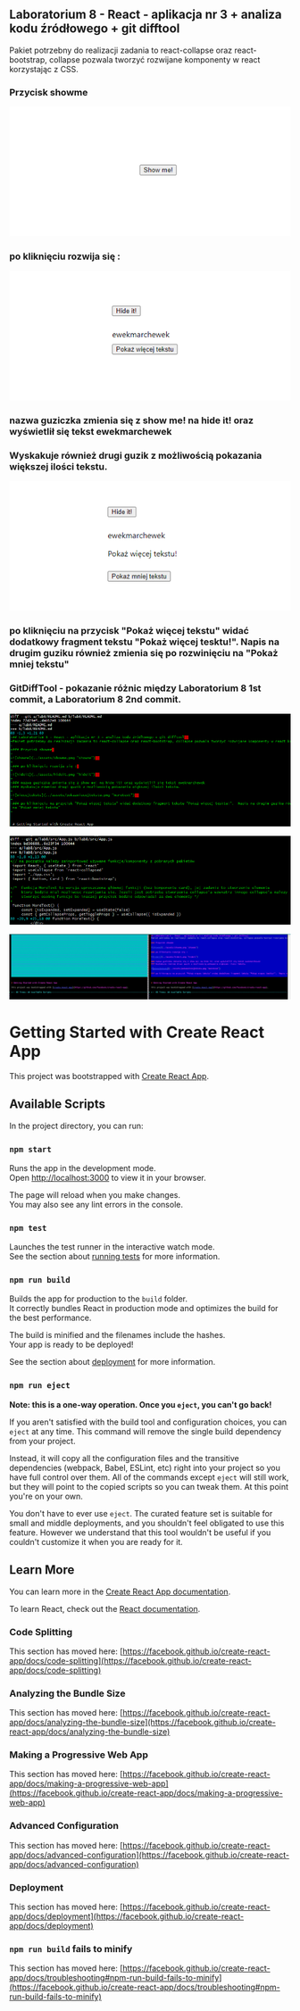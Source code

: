 ## Laboratorium 8 - React - aplikacja nr 3 + analiza kodu źródłowego + git difftool  
Pakiet potrzebny do realizacji zadania to react-collapse oraz react-bootstrap, collapse pozwala tworzyć rozwijane komponenty w react korzystając z CSS.

### Przycisk showme 

![showme](../assets/showme.png "showme")  

### po kliknięciu rozwija się : 

![hideit](../assets/hideit.png "hideit")  

### nazwa guziczka zmienia się z show me! na hide it! oraz wyświetlił się tekst ewekmarchewek
### Wyskakuje również drugi guzik z możliwością pokazania większej ilości tekstu.

![wiecejtekstu](../assets/pokazwiecejtekstu.png "moretext")  

### po kliknięciu na przycisk "Pokaż więcej tekstu" widać dodatkowy fragment tekstu "Pokaż więcej tesktu!".  Napis na drugim guziku również zmienia się po rozwinięciu na "Pokaż mniej tekstu"

### GitDiffTool - pokazanie różnic między Laboratorium 8 1st commit, a Laboratorium 8 2nd commit.
![gitdiff](../assets/gitdifftool.png "diff1")  

![gitdiff2](../assets/gitdifftool2.png "diff2")  

![gitdifftool](../assets/gitdifftool3.png "difftool")  

# Getting Started with Create React App

This project was bootstrapped with [Create React App](https://github.com/facebook/create-react-app).

## Available Scripts

In the project directory, you can run:

### `npm start`

Runs the app in the development mode.\
Open [http://localhost:3000](http://localhost:3000) to view it in your browser.

The page will reload when you make changes.\
You may also see any lint errors in the console.

### `npm test`

Launches the test runner in the interactive watch mode.\
See the section about [running tests](https://facebook.github.io/create-react-app/docs/running-tests) for more information.

### `npm run build`

Builds the app for production to the `build` folder.\
It correctly bundles React in production mode and optimizes the build for the best performance.

The build is minified and the filenames include the hashes.\
Your app is ready to be deployed!

See the section about [deployment](https://facebook.github.io/create-react-app/docs/deployment) for more information.

### `npm run eject`

**Note: this is a one-way operation. Once you `eject`, you can't go back!**

If you aren't satisfied with the build tool and configuration choices, you can `eject` at any time. This command will remove the single build dependency from your project.

Instead, it will copy all the configuration files and the transitive dependencies (webpack, Babel, ESLint, etc) right into your project so you have full control over them. All of the commands except `eject` will still work, but they will point to the copied scripts so you can tweak them. At this point you're on your own.

You don't have to ever use `eject`. The curated feature set is suitable for small and middle deployments, and you shouldn't feel obligated to use this feature. However we understand that this tool wouldn't be useful if you couldn't customize it when you are ready for it.

## Learn More

You can learn more in the [Create React App documentation](https://facebook.github.io/create-react-app/docs/getting-started).

To learn React, check out the [React documentation](https://reactjs.org/).

### Code Splitting

This section has moved here: [https://facebook.github.io/create-react-app/docs/code-splitting](https://facebook.github.io/create-react-app/docs/code-splitting)

### Analyzing the Bundle Size

This section has moved here: [https://facebook.github.io/create-react-app/docs/analyzing-the-bundle-size](https://facebook.github.io/create-react-app/docs/analyzing-the-bundle-size)

### Making a Progressive Web App

This section has moved here: [https://facebook.github.io/create-react-app/docs/making-a-progressive-web-app](https://facebook.github.io/create-react-app/docs/making-a-progressive-web-app)

### Advanced Configuration

This section has moved here: [https://facebook.github.io/create-react-app/docs/advanced-configuration](https://facebook.github.io/create-react-app/docs/advanced-configuration)

### Deployment

This section has moved here: [https://facebook.github.io/create-react-app/docs/deployment](https://facebook.github.io/create-react-app/docs/deployment)

### `npm run build` fails to minify

This section has moved here: [https://facebook.github.io/create-react-app/docs/troubleshooting#npm-run-build-fails-to-minify](https://facebook.github.io/create-react-app/docs/troubleshooting#npm-run-build-fails-to-minify)
